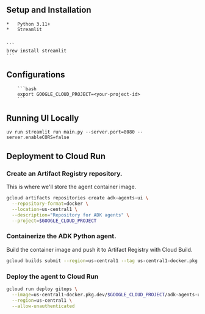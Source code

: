 ## Setup and Installation

    *   Python 3.11+
    *   Streamlit

    
    ```
    brew install streamlit
    ```

## Configurations

        ```bash
        export GOOGLE_CLOUD_PROJECT=<your-project-id>
        ```

## Running UI Locally

```
uv run streamlit run main.py --server.port=8080 --server.enableCORS=false
```

## Deployment to Cloud Run

### Create an Artifact Registry repository.

This is where we'll store the agent container image.

```bash
gcloud artifacts repositories create adk-agents-ui \
  --repository-format=docker \
  --location=us-central1 \
  --description="Repository for ADK agents" \
  --project=$GOOGLE_CLOUD_PROJECT
```

### Containerize the ADK Python agent. 

Build the container image and push it to Artifact Registry with Cloud Build.

```bash
gcloud builds submit --region=us-central1 --tag us-central1-docker.pkg.dev/$GOOGLE_CLOUD_PROJECT/adk-agents-ui/gitops-ui:latest
```

### Deploy the agent to Cloud Run 

```bash
gcloud run deploy gitops \
  --image=us-central1-docker.pkg.dev/$GOOGLE_CLOUD_PROJECT/adk-agents-ui/gitops-ui:latest \
  --region=us-central1 \
  --allow-unauthenticated
```